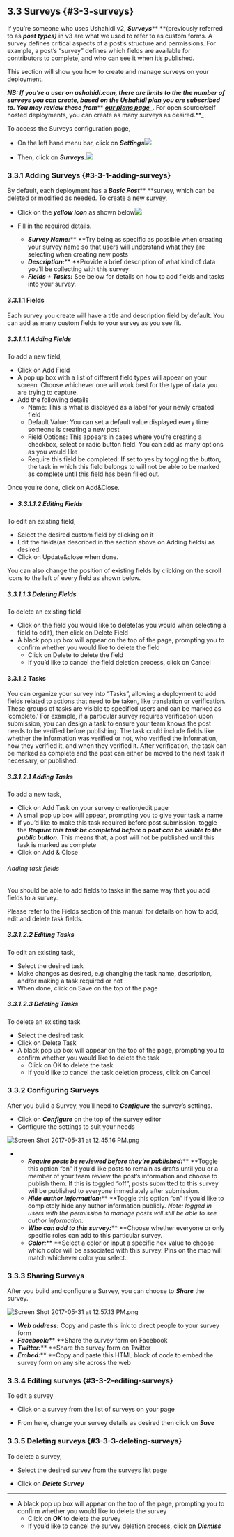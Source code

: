 ## 3.3 Surveys {#3-3-surveys}

If you’re someone who uses Ushahidi v2, _**Surveys**_** **\(previously referred to as _**post types\)**_ in v3 are what we used to refer to as custom forms. A survey defines critical aspects of a post’s structure and permissions. For example, a post’s “survey” defines which fields are available for contributors to complete, and who can see it when it’s published.

This section will show you how to create and manage surveys on your deployment.

_**NB: If you’re a user on ushahidi.com, there are limits to the the number of surveys you can create, based on the Ushahidi plan you are subscribed to. You may review these from**_** **[_**our plans page**_](https://www.ushahidi.com/plans)_**. For open source/self hosted deployments, you can create as many surveys as desired.**_

To access the Surveys configuration page,

* On the left hand menu bar, click on _**Settings**_![](/assets/Updated_Settings.png)

* Then, click on _**Surveys**_.![](/assets/Updated_Surveys.png)

### 3.3.1 Adding Surveys {#3-3-1-adding-surveys}

By default, each deployment has a _**Basic Post**_** **survey, which can be deleted or modified as needed. To create a new survey,

* Click on the _**yellow icon**_ as shown below![](/assets/Click__add_survey.png)

* Fill in the required details. 

  * _**Survey Name:**_** **Try being as specific as possible when creating your survey name so that users will understand what they are selecting when creating new posts
  * _**Description:**_** **Provide a brief description of what kind of data you’ll be collecting with this survey
  * _**Fields + Tasks:**_ See below for details on how to add fields and tasks into your survey.

#### 3.3.1.1 Fields

Each survey you create will have a title and description field by default. You can add as many custom fields to your survey as you see fit. 

##### 3.3.1.1.1 Adding Fields

To add a new field, 

* Click on Add Field
* A pop up box with a list of different field types will appear on your screen. Choose whichever one will work best for the type of data you are trying to capture.
* Add the following details
  * Name: This is what is displayed as a label for your newly created field
  * Default Value: You can set a default value displayed every time someone is creating a new post
  * Field Options: This appears in cases where you’re creating a checkbox, select or radio button field. You can add as many options as you would like
  * Require this field be completed: If set to yes by toggling the button, the task in which this field belongs to will not be able to be marked as complete until this field has been filled out.

Once you’re done, click on Add&Close.

* ##### 3.3.1.1.2 Editing Fields

To edit an existing field,

* Select the desired custom field by clicking on it
* Edit the fields\(as described in the section above on Adding fields\) as desired.
* Click on Update&close when done.

You can also change the position of existing fields by clicking on the scroll icons to the left of every field as shown below. 

##### 3.3.1.1.3 Deleting Fields

To delete an existing field

* Click on the field you would like to delete\(as you would when selecting a field to edit\), then click on Delete Field
* A black pop up box will appear on the top of the page, prompting you to confirm whether you would like to delete the field
  * Click on Delete to delete the field
  * If you’d like to cancel the field deletion process, click on Cancel

#### 3.3.1.2 Tasks

You can organize your survey into “Tasks”,  allowing a deployment to add fields related to actions that need to be taken, like translation or verification. These groups of tasks are visible to specified users and can be marked as ‘complete.’ For example, if a particular survey requires verification upon submission, you can design a task to ensure your team knows the post needs to be verified before publishing. The task could include fields like whether the information was verified or not, who verified the information, how they verified it, and when they verified it. After verification, the task can be marked as complete and the post can either be moved to the next task if necessary, or published.

##### 3.3.1.2.1 Adding Tasks

To add a new task,

* Click on Add Task on your survey creation/edit page
* A small pop up box will appear, prompting you to give your task a name
* If you’d like to make this task required before post submission, toggle the _**Require this task be completed before a post can be visible to the public button**_. This means that, a post will not be published until this task is marked as complete
* Click on Add & Close

###### Adding task fields

You should be able to add fields to tasks in the same way that you add fields to a survey. 

Please refer to the Fields section of this manual for details on how to add, edit and delete task fields.

##### 3.3.1.2.2 Editing Tasks

To edit an existing task,

* Select the desired task
* Make changes as desired, e.g changing the task name, description, and/or making a task required or not
* When done, click on Save on the top of the page

##### 3.3.1.2.3 Deleting Tasks

To delete an existing task

* Select the desired task
* Click on Delete Task
* A black pop up box will appear on the top of the page, prompting you to confirm whether you would like to delete the task
  * Click on OK to delete the task
  * If you’d like to cancel the task deletion process, click on Cancel

### 3.3.2 Configuring Surveys

After you build a Survey, you’ll need to _**Configure**_ the survey’s settings.

* Click on _**Configure**_ on the top of the survey editor
* Configure the settings to suit your needs

![Screen Shot 2017-05-31 at 12.45.16 PM.png](../assets/screen_shot_2017-05-31_at_124516.png)

* * _**Require posts be reviewed before they’re published:**_** **Toggle this option “on” if you’d like posts to remain as drafts until you or a member of your team review the post’s information and choose to publish them. If this is toggled “off”, posts submitted to this survey will be published to everyone immediately after submission.
  * _**Hide author information:**_** **Toggle this option “on” if you’d like to completely hide any author information publicly. _Note: logged in users with the permission to manage posts will still be able to see author information._
  * _**Who can add to this survey:**_** **Choose whether everyone or only specific roles can add to this particular survey.
  * _**Color:**_** **Select a color or input a specific hex value to choose which color will be associated with this survey. Pins on the map will match whichever color you select.

### 3.3.3 Sharing Surveys

After you build and configure a Survey, you can choose to _**Share**_ the survey.

![Screen Shot 2017-05-31 at 12.57.13 PM.png](../assets/screen_shot_2017-05-31_at_125713.png)

* _**Web address:**_ Copy and paste this link to direct people to your survey form
* _**Facebook:**_** **Share the survey form on Facebook
* _**Twitter:**_** **Share the survey form on Twitter
* _**Embed:**_** **Copy and paste this HTML block of code to embed the survey form on any site across the web

### 3.3.4 Editing surveys {#3-3-2-editing-surveys}

To edit a survey

* Click on a survey from the list of surveys on your page

* From here, change your survey details as desired then click on _**Save**_

### 3.3.5 Deleting surveys {#3-3-3-deleting-surveys}

To delete a survey,

* Select the desired survey from the surveys list page

* Click on _**Delete Survey**_

---

* A black pop up box will appear on the top of the page, prompting you to confirm whether you would like to delete the survey
  * Click on _**OK**_ to delete the survey
  * If you’d like to cancel the survey deletion process, click on _**Dismiss**_



